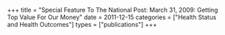 +++
title = "Special Feature To The National Post: March 31, 2009: Getting Top Value For Our Money"
date = 2011-12-15
categories = ["Health Status and Health Outcomes"]
types = ["publications"]
+++
